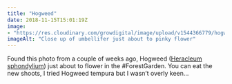 ```yaml
---
title: "Hogweed"
date: 2018-11-15T15:01:19Z
image: 
- "https://res.cloudinary.com/growdigital/image/upload/v1544366779/hogweed-kGTYvcWv.jpg"
imageAlt: "Close up of umbellifer just about to pinky flower"
---
```


Found this photo from a couple of weeks ago, Hogweed ([Heracleum sphondylium](https://pfaf.org/user/plant.aspx?latinname=Heracleum+sphondylium)) just about to flower in the #ForestGarden. You can eat the new shoots, I tried Hogweed tempura but I wasn’t overly keen…
